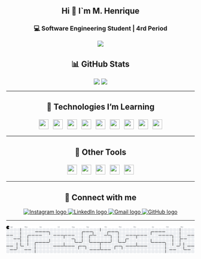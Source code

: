 <h2 align="center">Hi 👋 I`m M. Henrique </h2>
<h3 align="center">💻 Software Engineering Student | 4rd Period</h3>

<p align="center">
  <img src="https://readme-typing-svg.herokuapp.com?font=Orbitron&duration=3000&pause=1000&color=2F80ED&center=true&vCenter=true&lines=Welcome+to+my+GitHub!;I+love+code+%26+technology!;Always+learning+something+new+%F0%9F%92%BB" />
</p>

### <h2 align="center">📊 GitHub Stats</h2>

<div align="center">
  <img height="180em" src="https://github-readme-stats.vercel.app/api?username=Matheushfb067&show_icons=true&theme=tokyonight&cache=1" />
  <img height="180em" src="https://github-readme-stats.vercel.app/api/top-langs/?username=Matheushfb067&layout=compact&langs_count=10&theme=tokyonight&cache_seconds=30" />

</div>

---

### <h2 align="center">🚀 Technologies I’m Learning</h2>

<div align="center">
  <img src="https://cdn.jsdelivr.net/gh/devicons/devicon/icons/html5/html5-original.svg" style="height: 26px; width: 26px; margin: 4px;" />
  <img src="https://cdn.jsdelivr.net/gh/devicons/devicon/icons/css3/css3-original.svg" style="height: 26px; width: 26px; margin: 4px;" />
  <img src="https://cdn.jsdelivr.net/gh/devicons/devicon/icons/javascript/javascript-original.svg" style="height: 26px; width: 26px; margin: 4px;" />
  <img src="https://cdn.jsdelivr.net/gh/devicons/devicon/icons/c/c-original.svg" style="height: 26px; width: 26px; margin: 4px;" />
  <img src="https://cdn.jsdelivr.net/gh/devicons/devicon/icons/cplusplus/cplusplus-original.svg" style="height: 26px; width: 26px; margin: 4px;" />
  <img src="https://cdn.jsdelivr.net/gh/devicons/devicon/icons/python/python-original.svg" style="height: 26px; width: 26px; margin: 4px;" />
  <img src="https://cdn.jsdelivr.net/gh/devicons/devicon/icons/git/git-original.svg" style="height: 26px; width: 26px; margin: 4px;" />
  <img src="https://cdn.jsdelivr.net/gh/devicons/devicon/icons/flutter/flutter-original.svg" style="height: 26px; width: 26px; margin: 4px;" />
  <img src="https://cdn.jsdelivr.net/gh/devicons/devicon/icons/lua/lua-original.svg" style="height: 26px; width: 26px; margin: 4px;" />
</div>

---

#### <h2 align="center">🔧 Other Tools</h2>

<div align="center">
  <img src="https://cdn.jsdelivr.net/gh/devicons/devicon/icons/vscode/vscode-original.svg" style="height: 26px; width: 26px; margin: 4px;" />
  <img src="https://cdn.jsdelivr.net/gh/devicons/devicon/icons/linux/linux-original.svg" style="height: 26px; width: 26px; margin: 4px;" />
  <img src="https://cdn.jsdelivr.net/gh/devicons/devicon/icons/arduino/arduino-original.svg" style="height: 26px; width: 26px; margin: 4px;" />
  <img src="https://cdn.jsdelivr.net/gh/devicons/devicon/icons/gimp/gimp-original.svg" style="height: 26px; width: 26px; margin: 4px;" />
  <img src="https://cdn.jsdelivr.net/gh/devicons/devicon/icons/intellij/intellij-original.svg" style="height: 26px; width: 26px; margin: 4px;" />
</div>

---

### <h2 align="center">📲 Connect with me</h2>

<div align="center">
  <a href="https://www.instagram.com/matheus_hfb" target="_blank">
    <img src="https://img.shields.io/static/v1?message=Instagram&logo=instagram&label=&color=E4405F&logoColor=white&labelColor=&style=for-the-badge" height="33" alt="Instagram logo" />
  </a>
  <a href="https://www.linkedin.com/in/mateus-henrique-fb/" target="_blank">
    <img src="https://img.shields.io/static/v1?message=LinkedIn&logo=linkedin&label=&color=0077B5&logoColor=white&labelColor=&style=for-the-badge" height="33" alt="LinkedIn logo" />
  </a>
  <a href="mailto:matheushenrihfg0@gmail.com" target="_blank">
    <img src="https://img.shields.io/static/v1?message=Gmail&logo=gmail&label=&color=D14836&logoColor=white&labelColor=&style=for-the-badge" height="33" alt="Gmail logo" />
  </a>
  <a href="https://github.com/matheushfb067" target="_blank">
    <img src="https://img.shields.io/static/v1?message=GitHub&logo=github&label=&color=6e00f3&logoColor=white&labelColor=&style=for-the-badge" height="33" alt="GitHub logo" />
  </a>
</div>

---

<picture>
  <source media="(prefers-color-scheme: dark)" srcset="https://raw.githubusercontent.com/MatheusNetto1/MatheusNetto1/output/pacman-contribution-graph-dark.svg">
  <source media="(prefers-color-scheme: light)" srcset="https://raw.githubusercontent.com/MatheusNetto1/MatheusNetto1/output/pacman-contribution-graph.svg">
  <img alt="pacman contribution graph" src="https://raw.githubusercontent.com/MatheusNetto1/MatheusNetto1/output/pacman-contribution-graph.svg">
</picture>
